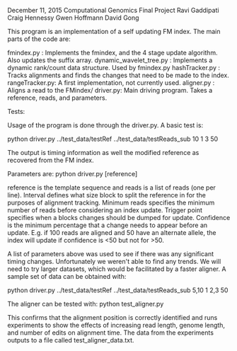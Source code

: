 December 11, 2015
Computational Genomics Final Project
Ravi Gaddipati
Craig Hennessy
Gwen Hoffmann
David Gong

This program is an implementation of a self updating FM index.
The main parts of the code are:

fmindex.py : Implements the fmindex, and the 4 stage update algorithm. Also updates the suffix array.
dynamic_wavelet_tree.py : Implements a dynamic rank/count data structure. Used by fmindex.py
hashTracker.py : Tracks alignments and finds the changes that need to be made to the index.
rangeTracker.py: A first implementation, not currently used.
aligner.py : Aligns a read to the FMindex/
driver.py: Main driving program. Takes a reference, reads, and parameters.

Tests:



Usage of the program is done through the driver.py. A basic test is:

python driver.py ../test_data/testRef ../test_data/testReads_sub 10 1 3 50

The output is timing information as well the modified reference as recovered from the FM index.

Parameters are:
python driver.py [reference] <reads> <Interval> <MinReads> <TriggerPoint> <confidence>

reference is the template sequence and reads is a list of reads (one per line). Interval defines what size block to split the reference in for the purposes of alignment tracking. Minimum reads specifies the minimum number of reads before considering an index update. Trigger point specifies when a blocks changes should be dumped for update. Confidence is the minimum percentage that a change needs to appear before an update. E.g. if 100 reads are aligned and 50 have an alternate allele, the index will update if confidence is <50 but not for >50.

A list of parameters above was used to see if there was any significant timing changes. Unfortunately we weren't able to find any trends. We will need to try larger datasets, which would be facilitated by a faster aligner. A sample set of data can be obtained with:

python driver.py ../test_data/testRef ../test_data/testReads_sub 5,10 1 2,3 50


The aligner can be tested with: python test_aligner.py

This confirms that the alignment position is correctly identified and runs
experiments to show the effects of increasing read length, genome length, and
number of edits on alignment time. The data from the experiments outputs to 
a file called test_aligner_data.txt.  



